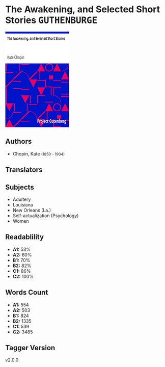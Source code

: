 # The Awakening, and Selected Short Stories <kbd>GUTHENBURGE</kbd>

![](./cover.medium.jpg "")

## Authors


 - Chopin, Kate <small>(1850 - 1904)</small>

## Translators



## Subjects


 - Adultery
 - Louisiana
 - New Orleans (La.)
 - Self-actualization (Psychology)
 - Women

## Readablility


 - **A1:** 53%
 - **A2:** 60%
 - **B1:** 70%
 - **B2:** 82%
 - **C1:** 86%
 - **C2:** 100%

## Words Count


 - **A1:** 554
 - **A2:** 503
 - **B1:** 824
 - **B2:** 1335
 - **C1:** 539
 - **C2:** 3485

## Tagger Version


v2.0.0
